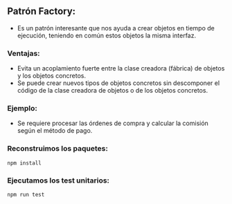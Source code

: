 ## Patrón Factory:
- Es un patrón interesante que nos ayuda a crear objetos en tiempo de ejecución, teniendo en común estos objetos la misma interfaz.

### Ventajas:
- Evita un acoplamiento fuerte entre la clase creadora (fábrica) de objetos y los objetos concretos.
- Se puede crear nuevos tipos de objetos concretos sin descomponer el código de la clase creadora de objetos o de los objetos concretos.

### Ejemplo:
- Se requiere procesar las órdenes de compra y calcular la comisión según el método de pago.

### Reconstruimos los paquetes:
```
npm install
```

### Ejecutamos los test unitarios:
```
npm run test
```
